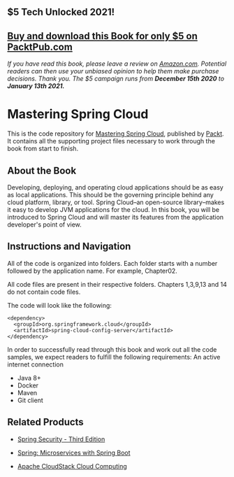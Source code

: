 ## $5 Tech Unlocked 2021!
[Buy and download this Book for only $5 on PacktPub.com](https://www.packtpub.com/product/mastering-spring-cloud/9781788475433)
-----
*If you have read this book, please leave a review on [Amazon.com](https://www.amazon.com/gp/product/1788475437).     Potential readers can then use your unbiased opinion to help them make purchase decisions. Thank you. The $5 campaign         runs from __December 15th 2020__ to __January 13th 2021.__*

# Mastering Spring Cloud
This is the code repository for [Mastering Spring Cloud](https://www.packtpub.com/application-development/mastering-spring-cloud?utm_source=github&utm_medium=repository&utm_campaign=9781788475433), published by [Packt](https://www.packtpub.com/?utm_source=github). It contains all the supporting project files necessary to work through the book from start to finish.
## About the Book
Developing, deploying, and operating cloud applications should be as easy as local applications. This should be the governing principle behind any cloud platform, library, or tool. Spring Cloud–an open-source library–makes it easy to develop JVM applications for the cloud. In this book, you will be introduced to Spring Cloud and will master its features from the application developer's point of view.
## Instructions and Navigation
All of the code is organized into folders. Each folder starts with a number followed by the application name. For example, Chapter02.

All code files are present in their respective folders.
Chapters 1,3,9,13 and 14 do not contain code files. 

The code will look like the following:
```
<dependency>
  <groupId>org.springframework.cloud</groupId>
  <artifactId>spring-cloud-config-server</artifactId>
</dependency>
```

In order to successfully read through this book and work out all the code samples, we
expect readers to fulfill the following requirements:
An active internet connection
* Java 8+
* Docker
* Maven
* Git client

## Related Products
* [Spring Security - Third Edition](https://www.packtpub.com/application-development/spring-security-third-edition?utm_source=github&utm_medium=repository&utm_campaign=9781787129511)

* [Spring: Microservices with Spring Boot](https://www.packtpub.com/application-development/spring-microservices-spring-boot?utm_source=github&utm_medium=repository&utm_campaign=9781789132588)

* [Apache CloudStack Cloud Computing ](https://www.packtpub.com/virtualization-and-cloud/apache-cloudstack-cloud-computing?utm_source=github&utm_medium=repository&utm_campaign=9781782160106)

